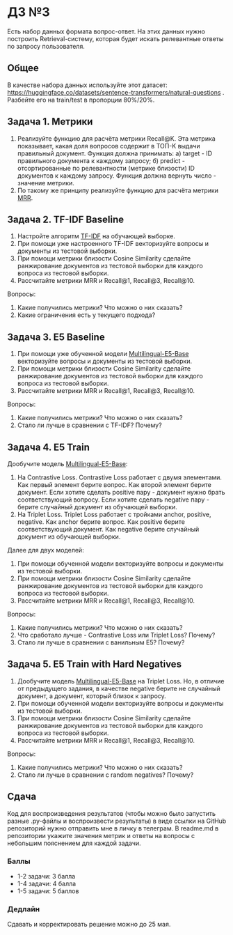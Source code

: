 # ДЗ №3

Есть набор данных формата вопрос-ответ. На этих данных нужно построить Retrieval-систему, которая будет искать релевантные ответы по запросу пользователя.

## Общее

В качестве набора данных используйте этот датасет: https://huggingface.co/datasets/sentence-transformers/natural-questions . Разбейте его на train/test в пропорции 80%/20%.

## Задача 1. Метрики

1. Реализуйте функцию для расчёта метрики Recall@K. Эта метрика показывает, какая доля вопросов содержит в ТОП-K выдачи правильный документ. Функция должна принимать: а) target - ID правильного документа к каждому запросу; б) predict - отсортированные по релевантности (метрике близости) ID документов к каждому запросу. Функция должна вернуть число - значение метрики.
2. По такому же принципу реализуйте функцию для расчёта метрики [MRR](https://en.wikipedia.org/wiki/Mean_reciprocal_rank).


## Задача 2. TF-IDF Baseline

1. Настройте алгоритм [TF-IDF](https://scikit-learn.org/stable/modules/generated/sklearn.feature_extraction.text.TfidfVectorizer.html) на обучающей выборке.
2. При помощи уже настроенного TF-IDF векторизуйте вопросы и документы из тестовой выборки.
3. При помощи метрики близости Cosine Similarity сделайте ранжирование документов из тестовой выборки для каждого вопроса из тестовой выборки.
4. Рассчитайте метрики MRR и Recall@1, Recall@3, Recall@10.

Вопросы:
1. Какие получились метрики? Что можно о них сказать?
2. Какие ограничения есть у текущего подхода?


## Задача 3. E5 Baseline

1. При помощи уже обученной модели [Multilingual-E5-Base](https://huggingface.co/intfloat/multilingual-e5-base) векторизуйте вопросы и документы из тестовой выборки.
2. При помощи метрики близости Cosine Similarity сделайте ранжирование документов из тестовой выборки для каждого вопроса из тестовой выборки.
3. Рассчитайте метрики MRR и Recall@1, Recall@3, Recall@10.

Вопросы:
1. Какие получились метрики? Что можно о них сказать?
2. Стало ли лучше в сравнении с TF-IDF? Почему?


## Задача 4. E5 Train

Дообучите модель [Multilingual-E5-Base](https://huggingface.co/intfloat/multilingual-e5-base):
1. На Contrastive Loss. Contrastive Loss работает с двумя элементами. Как первый элемент берите вопрос. Как второй элемент берите документ. Если хотите сделать positive пару - документ нужно брать соответствующий вопросу. Если хотите сделать negative пару - берите случайный документ из обучающей выборки.
2. На Triplet Loss. Triplet Loss работает с тройками anchor, positive, negative. Как anchor берите вопрос. Как positive берите соответствующий документ. Как negative берите случайный документ из обучающей выборки.

Далее для двух моделей:
1. При помощи обученной модели векторизуйте вопросы и документы из тестовой выборки.
2. При помощи метрики близости Cosine Similarity сделайте ранжирование документов из тестовой выборки для каждого вопроса из тестовой выборки.
3. Рассчитайте метрики MRR и Recall@1, Recall@3, Recall@10.

Вопросы:
1. Какие получились метрики? Что можно о них сказать? 
2. Что сработало лучше - Contrastive Loss или Triplet Loss? Почему?
3. Стало ли лучше в сравнении с ванильным E5? Почему?


## Задача 5. E5 Train with Hard Negatives

1. Дообучите модель [Multilingual-E5-Base](https://huggingface.co/intfloat/multilingual-e5-base) на Triplet Loss. Но, в отличие от предыдущего задания, в качестве negative берите не случайный документ, а документ, который близок к запросу.
2. При помощи обученной модели векторизуйте вопросы и документы из тестовой выборки.
3. При помощи метрики близости Cosine Similarity сделайте ранжирование документов из тестовой выборки для каждого вопроса из тестовой выборки.
4. Рассчитайте метрики MRR и Recall@1, Recall@3, Recall@10.

Вопросы:
1. Какие получились метрики? Что можно о них сказать?
2. Стало ли лучше в сравнении с random negatives? Почему?

## Сдача

Код для воспроизведения результатов (чтобы можно было запустить разные .py-файлы и воспроизвести результаты) в виде ссылки на GitHub репозиторий нужно отправить мне в личку в телеграм.
В readme.md в репозитории укажите значения метрик и ответы на вопросы с небольшим пояснением для каждой задачи.

### Баллы
* 1-2 задачи: 3 балла
* 1-4 задачи: 4 балла
* 1-5 задачи: 5 баллов

### Дедлайн

Сдавать и корректировать решение можно до 25 мая.
